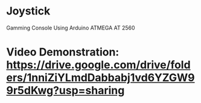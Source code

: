 # Joystick
Gamming Console Using Arduino ATMEGA AT 2560
# Video Demonstration: https://drive.google.com/drive/folders/1nniZiYLmdDabbabj1vd6YZGW99r5dKwg?usp=sharing
